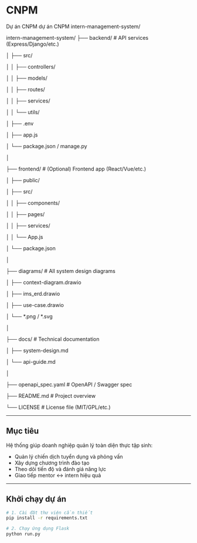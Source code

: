 # CNPM
Dự án CNPM
dự án CNPM intern-management-system/

intern-management-system/
├── backend/                  # API services (Express/Django/etc.)

│   ├── src/

│   │   ├── controllers/

│   │   ├── models/

│   │   ├── routes/

│   │   ├── services/

│   │   └── utils/

│   ├── .env

│   ├── app.js

│   └── package.json / manage.py

│

├── frontend/                 # (Optional) Frontend app (React/Vue/etc.)

│   ├── public/

│   ├── src/

│   │   ├── components/

│   │   ├── pages/

│   │   ├── services/

│   │   └── App.js

│   └── package.json

│

├── diagrams/                # All system design diagrams

│   ├── context-diagram.drawio

│   ├── ims_erd.drawio

│   ├── use-case.drawio

│   └── *.png / *.svg

│

├── docs/                    # Technical documentation

│   ├── system-design.md

│   └── api-guide.md

│

├── openapi_spec.yaml        # OpenAPI / Swagger spec

├── README.md                # Project overview

└── LICENSE                  # License file (MIT/GPL/etc.)

---

##  Mục tiêu

Hệ thống giúp doanh nghiệp quản lý toàn diện thực tập sinh:
- Quản lý chiến dịch tuyển dụng và phỏng vấn
- Xây dựng chương trình đào tạo
- Theo dõi tiến độ và đánh giá năng lực
- Giao tiếp mentor ↔ intern hiệu quả

---

##  Khởi chạy dự án

```bash
# 1. Cài đặt thư viện cần thiết
pip install -r requirements.txt

# 2. Chạy ứng dụng Flask
python run.py

